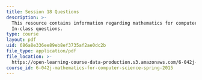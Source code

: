 ```yaml
---
title: Session 18 Questions
description: >-
  This resource contains information regarding mathematics for computer science:
  In-class questions.
type: course
layout: pdf
uid: 686a8e336ee89eb8ef3735af2ae0dc2b
file_type: application/pdf
file_location: >-
  https://open-learning-course-data-production.s3.amazonaws.com/6-042j-mathematics-for-computer-science-spring-2015/686a8e336ee89eb8ef3735af2ae0dc2b_MIT6_042JS15_cp18.pdf
course_id: 6-042j-mathematics-for-computer-science-spring-2015
---
```

